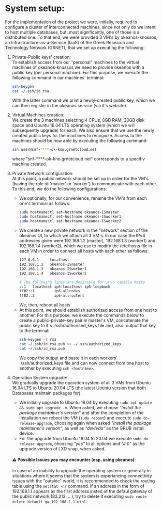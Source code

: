 # System setup:
For the implementation of the project we were, initially, required to configure a cluster of interconnected machines, since not only do we intent to host multiple databases, but, most significantly, one of those is a distributed one. To that end, we were provided 3 VM's by okeanos-knossos, an Infrastructure-as-a-Service (IaaS) of the Greek Research and Technology Network (GRNET), that we set up executing the following:

1) Private-Public keys' creation:<br>
   To establish access from our "personal" machines to the virtual machines of okeanos-knossos we need to provide okeanos with a public key (per personal machine). For this purpose, we execute the following command in our machines' terminal:
   ```bash
   ssh-keygen
   cat ~/.ssh/id_rsa
   ```
   With the latter command we print a newly-created public key, which we can then register in the okeanos service (via it's website).
2) Virtual Machines creation:<br>
   We create the 3 machines selecting 4 CPUs, 8GB RAM, 30GB disk space and Ubuntu 16.04 LTS operating system (which we will subsequently upgrade) for each. We also ensure that we use the newly created public keys for the machines to recognize. Access to the machines should be now able by executing the following command:
   ```bash
   ssh user@snf-****-ok-kno.grnetcloud.net
   ```
   where "snf-****-ok-kno.grnetcloud.net" corresponds to a specifiv machine created.
3) Private Network configuration:<br>
   At this point, a public network should be set up in order for the VM's (having the role of 'master' or 'worker') to communicate with each other. To this end, we do the following configurations:
   - We optionally, for our convenience, rename the VM's from each one's terminal as follows:
     ```bash
     sudo hostnamectl set-hostname okeanos-ISmaster
     sudo hostnamectl set-hostname okeanos-ISworker1
     sudo hostnamectl set-hostname okeanos-ISworker2
     ```
   - We create a new private network in the "network" section of the okeanos UI, to which we attach all 3 VM's. In our case the IPv4 addresses given were 192.168.1.2 (master), 192.168.1.3 (worker1) and 192.168.1.4 (worker2), which we use to modify the /etc/hosts file in each VM in order to connect all hosts with each other as follows:
     ```bash
     127.0.0.1     localhost
     192.168.1.2   okeanos-ISmaster
     192.168.1.3   okeanos-ISworker1
     192.168.1.4   okeanos-ISworker2

     # The following lines are desirable for IPv6 capable hosts
     ::1   localhost ip6-localhost ip6-loopback
     ff02::1         ip6-allnodes
     ff02::2         ip6-allrouters
     ```
     We, then, reboot all hosts
   - At this point, we should establish authorized access from one host to another. For this purpose, we execute the commands below to create a public-private-key pair in master's VM, concatenate the public key to it's ./ssh/authorised_keys file and, also, output that key to the terminal:
     ```bash
     ssh-keygen -t rsa
     cat ∼/.ssh/id_rsa.pub >> ∼/.ssh/authorized_keys
     cat ∼/.ssh/id_rsa.pub
     ```
     We copy the output and paste it in each workers' ./ssh/authorized_keys file and can now connect from one host to another by executing `ssh <hostname>`.
4) Operation System upgrade:<br>
   We gradually upgrade the operation system of all 3 VMs from Ubuntu 16.04 LTS to Ubuntu 20.04 LTS (the latest Ubuntu version that both Databases maintain packages for).
   - We initially upgrade to Ubuntu 18.04 by executing `sudo apt update && sudo apt upgrade -y`. When asked, we choose _"Install the package maintainer's version"_ and after the completion of the installation we reboot the VM (`sudo reboot`) and execute `sudo do-release-upgrade`, choosing again when asked _"Install the package maintainer's version"_, as well as _"dev/vda"_ as the GRUB install device.
   - For the upgrade from Ubuntu 18.04 to 20.04 we execute `sudo do-release upgrade`, choosing _"yes"_ to all options and _"4.0"_ as the upgrade version of LXD snap, when asked.

    #### :warning: Possible Issues you may encounter (esp. using okeanos):<br>
   In case of an inability to upgrade the operating system or generally in situations where it seems that the system is experiancing connectivity issues with the "outside" world, it is recommended to check the routing table using the `netstat -nr` command. If an address in the form of 192.168.1.1 appears as the first address insted of the defaul gateway of the public network (83.212. ...), try to delete it executing `sudo route delete default gw 192.168.1.1 eth1`.
